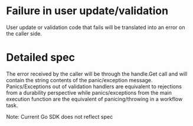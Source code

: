 # Failure in user update/validation

User update or validation code that fails will be translated into an error on
the caller side.

# Detailed spec

The error received by the caller will be through the handle.Get call and will
contain the string contents of the panic/exception message. Panics/Exceptions out of validation
handlers are equivalent to rejections from a durability perspective while panics/exceptions
from the main execution function are the equivalent of panicing/throwing in a workflow task.

Note: Current Go SDK does not reflect spec
